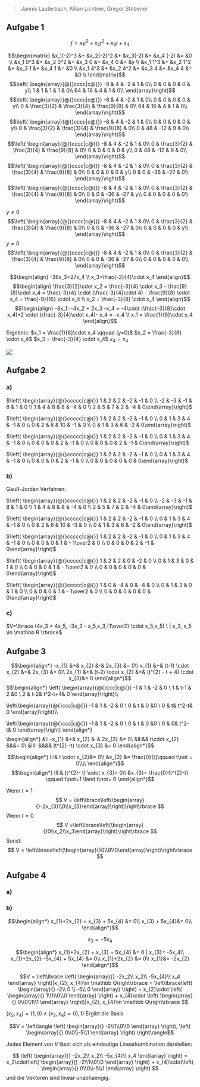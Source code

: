 > Jannis Lauterbach, Kilian Lichtner, Gregor Stöbener

## Aufgabe 1

$$f = x_{1} t^{3} + x_{2}t^{2} + x_{3}t +x_{4}$$


$$\begin{matrix}
&x_1(-2)^3 &+ &x_2(-2)^2 &+ &x_3(-2) &+ &x_4 (-2) &= &0 \\
&x_1 0^3 &+ &x_2 0^2 &+ &x_3 0 &+ &x_4 0 &= &y \\
&x_1 1^3 &+ &x_2 1^2 &+ &x_3 1 &+ &x_4 1 &= &0 \\
&x_1 4^3 &+ &x_2 4^2 &+ &x_3 4 &+ &x_4 4 &= &0 \\
\end{matrix}$$
$$\left( \begin{array}{@{}cccc|c@{}} -8 & 4 & -2 & 1 & 0\\ 0 & 0 & 0 & 0 & y\\ 1 & 1 & 1 & 1 & 0\\ 64 & 16 & 4 & 1 & 0\\ \end{array}\right)$$ $$\left( \begin{array}{@{}cccc|c@{}} -8 & 4 & -2 & 1 & 0\\ 0 & 0 & 0 & 0 & y\\ 0 & \frac{3}{2} & \frac{3}{4} & \frac{9}{8} & 0\\ 64 & 16 & 4 & 1 & 0\\ \end{array}\right)$$ $$\left( \begin{array}{@{}cccc|c@{}} -8 & 4 & -2 & 1 & 0\\ 0 & 0 & 0 & 0 & y\\ 0 & \frac{3}{2} & \frac{3}{4} & \frac{9}{8} & 0\\ 0 & 48 & -12 & 9 & 0\\ \end{array}\right)$$ $$\left( \begin{array}{@{}cccc|c@{}} -8 & 4 & -2 & 1 & 0\\ 0 & \frac{3}{2} & \frac{3}{4} & \frac{9}{8} & 0\\ 0 & 0 & 0 & 0 & y\\ 0 & 48 & -12 & 9 & 0\\ \end{array}\right)$$ $$\left( \begin{array}{@{}cccc|c@{}} -8 & 4 & -2 & 1 & 0\\ 0 & \frac{3}{2} & \frac{3}{4} & \frac{9}{8} & 0\\ 0 & 0 & 0 & 0 & y\\ 0 & 0 & -36 & -27 & 0\\ \end{array}\right)$$ $$\left( \begin{array}{@{}cccc|c@{}} -8 & 4 & -2 & 1 & 0\\ 0 & \frac{3}{2} & \frac{3}{4} & \frac{9}{8} & 0\\ 0 & 0 & -36 & -27 & y\\ 0 & 0 & 0 & 0 & 0\\ \end{array}\right)$$

$y\neq 0$
$$\left( \begin{array}{@{}cccc|c@{}} 
-8 & 4 & -2 & 1 & 0\\
0 & \frac{3}{2} & \frac{3}{4} & \frac{9}{8} & 0\\
0 & 0 & -36 & -27 & 0\\ 
0 & 0 & 0 & 0 & y\\
\end{array}\right)$$
$y = 0$
$$\left( \begin{array}{@{}cccc|c@{}} 
-8 & 4 & -2 & 1 & 0\\
0 & \frac{3}{2} & \frac{3}{4} & \frac{9}{8} & 0\\
0 & 0 & -36 & -27 & 0\\ 
0 & 0 & 0 & 0 & 0\\
\end{array}\right)$$

$$\begin{align}
-36x_3=27x_4 \\
x_3=\frac{-3}{4}\cdot x_4
\end{align}$$
$$\begin{align}
\frac{3}{2}\cdot x_2 = \frac{-3}{4} \cdot x_3 - \frac{9}{8}\cdot x_4 = \frac{-3}{4} \cdot (\frac{-3}{4}\cdot 4) - \frac{9}{8} \cdot x_4 = \frac{-9}{16} \cdot x_4 \\
x_2 = \frac{-3}{8} \cdot x_4
\end{align}$$
$$\begin{align}
-8x_1=-4x_2 + 2x_3 -x_4 = -4\cdot (\frac{-3}{8}\cdot x_4)+2 \cdot (\frac{-3}{4}\cdot x_4)- x_4 = -x_4 \\
x_1 = \frac{1}{8}\cdot x_4
\end{align}$$

Ergebnis:
$x_1 = \frac{1}{8}\cdot x_4  \qquad (y=0)$
$x_2 = \frac{-3}{8} \cdot x_4$
$x_3 = \frac{-3}{4} \cdot x_4$
$x_4 = x_4$

![](2023-02-03-200415_1143x729_scrot.png)

## Aufgabe 2

### a)
$\left( \begin{array}{@{}ccccc|c@{}} 1 & 2 & 2 & -2 & -1 & 0 \\ -2 & -3 & -1 & 8 & 1 & 0 \\ 1 & 4 & 8 & 8 & -4 & 0 \\ 2 & 5 & 7 & 2 & -4 & 0\end{array}\right)$

$\left( \begin{array}{@{}ccccc|c@{}} 1 & 2 & 2 & -2 & -1 & 0 \\ 0 & 1 & 3 & 4 & -1 & 0 \\ 0 & 2 & 6 & 10 & -1 & 0 \\ 0 & 1 & 3 & 6 & -2 & 0\end{array}\right)$

$\left( \begin{array}{@{}ccccc|c@{}} 1 & 2 & 2 & -2 & -1 & 0 \\ 0 & 1 & 3 & 4 & -1 & 0 \\ 0 & 0 & 0 & 2 & -1 & 0 \\ 0 & 0 & 0 & 2 & -1 & 0\end{array}\right)$

$\left( \begin{array}{@{}ccccc|c@{}} 1 & 2 & 2 & -2 & -1 & 0 \\ 0 & 1 & 3 & 4 & -1 & 0 \\ 0 & 0 & 0 & 2 & -1 & 0 \\ 0 & 0 & 0 & 0 & 0 & 0\end{array}\right)$

### b)
Gauß-Jordan Verfahren:

$\left( \begin{array}{@{}ccccc|c@{}} 1 & 2 & 2 & -2 & -1 & 0 \\ -2 & -3 & -1 & 8 & 1 & 0 \\ 1 & 4 & 8 & 8 & -4 & 0 \\ 2 & 5 & 7 & 2 & -4 & 0\end{array}\right)$

$\left( \begin{array}{@{}ccccc|c@{}} 1 & 2 & 2 & -2 & -1 & 0 \\ 0 & 1 & 3 & 4 & -1 & 0 \\ 0 & 2 & 6 & 10 & -3 & 0 \\ 0 & 1 & 3 & 6 & -2 & 0\end{array}\right)$

$\left( \begin{array}{@{}ccccc|c@{}} 1 & 2 & 2 & -2 & -1 & 0 \\ 0 & 1 & 3 & 4 & -1 & 0 \\ 0 & 0 & 0 & 1 & - 1\over2 & 0 \\ 0 & 0 & 0 & 2 & -1 & 0\end{array}\right)$

$\left( \begin{array}{@{}ccccc|c@{}} 1 & 2 & 2 & 0 & -2 & 0 \\ 0 & 1 & 3 & 0 & 1 & 0 \\ 0 & 0 & 0 & 1 & - 1\over2 & 0 \\ 0 & 0 & 0 & 0 & 0 & 0\end{array}\right)$

$\left( \begin{array}{@{}ccccc|c@{}} 1 & 0 & -4 & 0 & -4 & 0 \\ 0 & 1 & 3 & 0 & 1 & 0 \\ 0 & 0 & 0 & 1 & - 1\over2 & 0 \\ 0 & 0 & 0 & 0 & 0 & 0\end{array}\right)$
### c)
$V=\lbrace (4x_3 + 4x_5, -3x_3 - x_5,x_3,{1\over2} \cdot x_5,x_5) \  | x_3, x_5 \in \mathbb R \rbrace$


## Aufgabe 3

$$\begin{align*}
-x_{1} &+& x_{2} &-& 2x_{3} &= 0\\
x_{1} &+& (t-1) \cdot x_{2} &+& 2x_{3} &= 0\\
2x_{1} &+& (t-2) \cdot x_{2} &+& (t^{2} - t + 4) \cdot x_{3}&= 0
\end{align*}$$
$$\begin{align*}
\left(
\begin{array}{@{}ccc|c@{}}
-1 & 1 & -2 & 0 \\
1 & t-1 & 2 &0 \\
2 & t-2& t^2-t+4& 0
\end{array}\right)\\\\

\left(\begin{array}{@{}ccc|c@{}}
-1 & 1 & -2 & 0 \\
0 & t & 0 &0 \\
0 & t& t^2-t& 0
\end{array}\right)\\\\

\left(\begin{array}{@{}ccc|c@{}}
-1 & 1 & -2 & 0 \\
0 & t & 0 &0 \\
0 & 0& t^2-t& 0
\end{array}\right)
\end{align*}$$
$$\begin{align*}
&I: -x_{1} &+& x_{2} &-& 2x_{3} &= 0\\
&II:&& t\cdot x_{2} &&&= 0\\
&III: &&&& (t^{2} -t) \cdot x_{3}  &= 0
\end{align*}$$


$$\begin{align*}
II:& t \cdot x_{2}&= 0\\
&x_{2} &= \frac{0}{t}\qquad t\not =  0\\\\
\end{align*}$$
$$\begin{align*}
III:& (t^{2}- t) \cdot x_{3}= 0\\
&x_{3}= \frac{0}{t^{2}-t} \qquad t\not=1 \land t\not= 0
\end{align*}$$

Wenn $t=1$ 
$$
V = \left\lbrace\left(\begin{array}{}-2x_{3}\\0\\x_{3}\end{array}\right)\right\rbrace
$$
Wenn $t = 0$
$$
V =\left\lbrace\left(\begin{array}{}0\\x_2\\x_3\end{array}\right)\right\rbrace
$$
Sonst:
$$
V = \left\lbrace\left(\begin{array}{}0\\0\\0\end{array}\right)\right\rbrace
$$



## Aufgabe 4

### a)


### b)

$$\begin{align*}
x_{1}+2x_{2} + x_{3} + 5x_{4} &= 0\\
x_{3} + 5x_{4}&= 0\\
\end{align*}$$

$$
x_{3}= -5x_{4}
$$

$$\begin{align*}
x_{1}+2x_{2} + x_{3} + 5x_{4} &= 0 | x_{3}= -5x_4\\
x_{1}+2x_{2} -5x_{4} + 5x_{4} &= 0\\
x_{1}+2x_{2} &= 0\\
x_{1}&= -2x_{2}
\end{align*}$$


$$V = \left\lbrace
\left(
\begin{array}{}
-2x_2\\
x_2\\
-5x_{4}\\
x_4
\end{array}
\right)|x_{2}, x_{4}\in \mathbb Q\right\rbrace = \left\lbrace\left(
\begin{array}{}
-2\\ 0 \\ -5\\ 0
\end{array}
\right) + x_{2}\cdot \left(
\begin{array}{}
1\\1\\0\\0
\end{array}
\right) + x_{4}\cdot \left(
\begin{array}{}
0\\0\\1\\1
\end{array}
\right)|x_{2}, x_{4}\in \mathbb Q\right\rbrace
$$


$(x_{2},x_{4}) = (1, 0) \land (x_{2}, x_{4}) = (0, 1)$ Ergibt die Basis

$$V = \left\langle
\left(
\begin{array}{}
-2\\1\\0\\0
\end{array}
\right),
\left(
\begin{array}{}
0\\0\\-5\\1
\end{array}
\right)
\right\rangle$$

Jedes Element von $V$ lässt sich als eindeutige Linearkombination darstellen:

$$
\left(
\begin{array}{}
-2x_2\\
x_2\\
-5x_{4}\\
x_4
\end{array}
\right) = x_2\cdot\left(
\begin{array}{}
-2\\1\\0\\0
\end{array}
\right) + x_{4}\cdot\left(
\begin{array}{}
0\\0\\-5\\1
\end{array}
\right)
$$
und die Vektoren sind linear unabhaengig.


